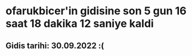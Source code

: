 # ofarukbicer'in gidisine son 5 gun 16 saat 18 dakika 12 saniye kaldi

## Gidis tarihi: 30.09.2022 :(
